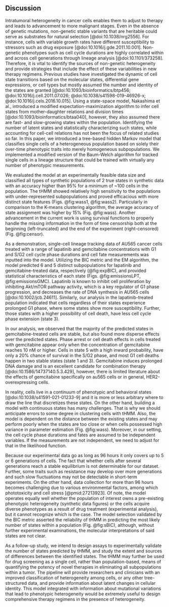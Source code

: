 ## Discussion

<!-- Big picture: Importance of this study:
1. Phenotypic intratumoral heterogeneity induces resistance to drug exposure, so we need to account for them in designing anticancer therapy.
2. It is important to take heritability and cell-cell relations into account while studying the evolution and state transitions.
3. Previous studies have investigated identifying phenotypic heterogeneity using models.
4. The tHMM can help with uncovering the underlying heterogeneity using single-cell lineage data using only experimental obervations. -->

Intratumoral heterogeneity in cancer cells enables them to adjust to therapy and leads to advancement to more malignant stages. Even in the absence of genetic mutations, non-genetic stable variants that are heritable could serve as substrates for natural selection [@doi:10.1038/nrg2556]. For instance, cells with variable growth rates have different susceptibility to stressors such as drug exposure [@doi:10.1016/j.gde.2011.10.001]. Non-genetic phenotypes such as cell cycle durations are highly correlated within and across cell generations through lineage analysis [@doi:10.1101/373258]. Therefore, it is vital to identify the sources of non-genetic heterogeneity and provide strategies that include the effect of these variabilities in new therapy regimens. Previous studies have investigated the dynamic of cell state transitions based on the molecular states, differential gene expressions, or cell types but mostly assumed the number and identity of the states are granted [@doi:10.1093/bioinformatics/btp456; @doi:10.1016/j.cell.2011.07.026; @doi:10.1038/s41598-019-46926-x; @doi:10.1016/j.cels.2016.10.015]. Using a state-space model, Nakashima et al., introduced a modified expectation-maximization algorithm to infer cell states from mother-daughter relations and division times [@doi:10.1093/bioinformatics/btaa040], however, they also assumed there are fast- and slow-growing states within the population. Identifying the number of latent states and statistically characterizing such states, while accounting for cell-cell relations has not been the focus of related studies so far. In this paper, we introduced a tree-based hidden Markov model that classifies single cells of a heterogeneous population based on solely their over-time phenotypic traits into merely homogeneous subpopulations. We implemented a modified version of the Baum-Welch algorithm for tracked single cells in a lineage structure that could be trained with virtually any number of phenotypic measurements.

<!-- Additional findings and how this fits to existing literature:
1. tHMM shows high sensitivity for under-represented sub-populations.
2. tHMM has proved to be more accurate than K-means clustering which shows the importance of accounting for history of cells and their relations.
3. tHMM properly handles time-censorship using survivoral function of distributions, which is barely the case in the literature.-->

We evaluated the model at an experimentally feasible data size and classified all types of synthetic populations of 2 true states in synthetic data with an accuracy higher than 95% for a minimum of ~100 cells in the population. The tHMM showed relatively high sensitivity to the populations with under-represented subpopulations and proved efficacious with more distinct state features (Figs. @fig:wass1, @fig:wass2). Particularly in comparison to the K-means clustering algorithm, the average accuracy of state assignment was higher by 15% (Fig. @fig:wass). Another advancement in the current work is using survival functions to properly handle the missing information in the form of time censorship both at the beginning (left-truncated) and the end of the experiment (right-censored) (Fig. @fig:censor).

<!-- Insightful findings from lapatinib treatment fitting, and comparing to some literature about effects of lapatinib on breast cancer cells: -->
As a demonstration, single-cell lineage tracking data of AU565 cancer cells treated with a range of lapatinib and gemcitabine concentrations with G1 and S/G2 cell cycle phase durations and cell fate measurements was inputted into the model. Utilizing the BIC metric and the EM algorithm, the model predicted 6 and 5 distinct subpopulations for lapatinib and gemcitabine-treated data, respectively (@fig:expBIC), and provided statistical characteristics of each state (Figs. @fig:emissionsLPT, @fig:emissionsGMC). Lapatinib is known to inhibit cell proliferation by inhibiting Akt/mTOR pathway activity, which is a key regulator of G1 phase progression, and decreases the rate of DNA synthesis in AU565 cells [@doi:10.1002/jcb.24611]. Similarly, our analysis in the lapatinib-treated population indicated that cells regardless of their states experience prolonged G1 phase, where some states show more susceptibility. Further, those states with a higher possibility of cell death, have less cell cycle phase extension (state 3).

In our analysis, we observed that the majority of the predicted states in gemcitabine-treated cells are stable, but also found more disperse effects over the predicted states. Phase arrest or cell death effects in cells treated with gemcitabine appear only when the concentration of gemcitabine reaches 10 nM or higher. Cells in state 5 with a high inward probability, have only a 20% chance of survival in the S/G2 phase, and most G1 cell deaths happen in two stable states (state 1 and 3). Gemcitabine induces prolonged DNA damage and is an excellent candidate for combination therapy [@doi:10.1586/14737140.5.3.429], however, there is limited literature about the effects of gemcitabine specifically on au565 cells or in general, HER2-overexpressing cells.

<!-- Critical analysis of our findings and limitations of the study:
1. Discritizing the state, while in reality they are coninuous variables, is a challenging assumption which may cause inaccuracy to some extent.
2. tHMM cannot perform with high accuracy when the states are too close.
3. In the current setting, the measurements are assumed to be independent. If observations are not independent variables, we should account for that in the likelihood function.
4. The experiment time is limited, and we may not have captured slow-fluctuations. Also, it is hard to collect this type of data for longer times due to experimental limitations.
5. Without further experiments, the molecular interpretations of each state is not clear. -->

In reality, cells live in a continuum of phenotypic and behavioral states [@doi:10.1038/s41591-021-01233-9] and it is more or less arbitrary where to draw the line that discretizes these states. On the other hand, building a model with continuous states has many challenges. That is why we should anticipate errors to some degree in clustering cells with tHMM. Also, the model is dependent on the distance between the existing states and may perform poorly when the states are too close or when cells possessed high variance in parameter estimation (Fig. @fig:wass). Moreover, in our setting, the cell cycle phase durations and fates are assumed to be independent variables. If the measurements are not independent, we need to adjust for that in the likelihood function.

Because our experimental data go as long as 96 hours it only covers up to 5 or 6 generations of cells. The fact that whether cells after several generations reach a stable equilibrium is not determinable for our dataset. Further, some traits such as resistance may develop over more generations and such slow fluctuations may not be detectable in short-term experiments. On the other hand, data collection for more than 96 hours becomes challenging due to various environmental factors, among which phototoxicity and cell stress [@pmid:27213923]. Of note, the model operates equally well whether the population of interest owns a pre-existing phenotypic heterogeneity (synthetic data figures) or the cells acquire diverse phenotypes as a result of drug treatment (experimental analysis), but it cannot recognize which is the case. The model selection validated by the BIC metric asserted the reliability of tHMM in predicting the most likely number of states within a population (Fig. @fig:sBIC), although, without further experimental examinations, the molecular interpretations of said states are not clear.

<!--future directions:
1. Sequencing cells that have been assigned states after fitting and revealing what could be the distinguishing factor for separating those cells assigned to different states.
2. Integerating information about heterogeneity due to mutations to have a comprehensive insight.
3. Based on the findings from sequencing cells, design combination experiments and assess the efficacy.
4. The model is applicable to a wide range of lineage-tree data to unravel the underlying heterogeneity.-->

As a follow-up study, we intend to design assays to experimentally validate the number of states predicted by tHMM, and study the extent and sources of differences between the identified states. The tHMM may further be used for drug screening as a single cell, rather than population-based, means of quantifying the potency of novel therapies in eliminating all subpopulations within a tumor. The pipeline will provide researchers and clinicians with an improved classification of heterogeneity among cells, or any other tree-structured data, and provide information about latent changes in cellular identity. This model integrated with information about mutational variations that lead to phenotypic heterogeneity would be extremely useful to design comprehensive therapy regimens in the presence of heterogeneity.
